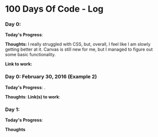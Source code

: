 # 100 Days Of Code - Log

### Day 0: 

**Today's Progress**: 

**Thoughts:** I really struggled with CSS, but, overall, I feel like I am slowly getting better at it. Canvas is still new for me, but I managed to figure out some basic functionality.

**Link to work:** 
### Day 0: February 30, 2016 (Example 2)

**Today's Progress**: .

**Thoughts**: 
**Link(s) to work**: 
### Day 1: 

**Today's Progress**: 

**Thoughts** 
